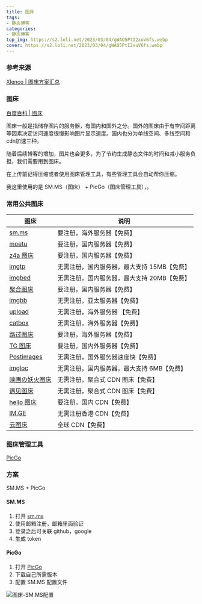 ```yaml
---
title: 图床
tags:
- 静态博客
categories:
- 静态博客
top_img: https://s2.loli.net/2023/03/04/gWAO5PtI2xuV6fs.webp
cover: https://s2.loli.net/2023/03/04/gWAO5PtI2xuV6fs.webp
---
```


### 参考来源

[Xlenco | 图床方案汇总](https://blog.xlenco.top/posts/7ea9.html)

### 图床

[百度百科 | 图床](https://baike.baidu.com/item/%E5%9B%BE%E5%BA%8A/10721348?fr=aladdin)

图床一般是指储存图片的服务器，有国内和国外之分。国外的图床由于有空间距离等因素决定访问速度很慢影响图片显示速度。国内也分为单线空间、多线空间和cdn加速三种。

随着后续博客的增加，图片也会更多，为了节约生成静态文件的时间和减小服务负担，我们需要用到图床。

在上传前记得压缩或者使用图床管理工具，有些管理工具会自动帮你压缩。

我这里使用的是 SM.MS（图床） + PicGo（图床管理工具），。

### 常用公共图床

| 图床                                           | 说明                       |
|----------------------------------------------|--------------------------|
| [sm.ms](https://sm.ms)                       | 要注册，海外服务器【免费】            |
| [moetu](https://moetu.org)                   | 要注册，国内服务器【免费】            |
| [z4a 图床](https://www.z4a.net)                | 要注册，国内服务器【免费】            |
| [imgtp](https://www.imgtp.com)               | 无需注册，国内服务器，最大支持 15MB【免费】 |
| [imgbed](https://www.imgbed.com/?lang=zh-CN) | 无需注册，国内服务器，最大支持 20MB【免费】 |
| [聚合图床](https://www.superbed.cn)              | 要注册，国内服务器【免费】            |
| [imgbb](https://imgbb.com)                   | 无需注册，亚太服务器【免费】           |
| [upload](https://upload.cc)                  | 无需注册，海外服务器 【免费】          |
| [catbox](https://catbox.moe)                 | 无需注册，海外服务器【免费】           |
| [路过图床](https://imgtu.com)                    | 要注册，海外服务器【免费】            |
| [TG 图床](https://imgtg.com)                   | 要注册，国内外服务器【免费】           |
| [Postimages](https://postimages.org)         | 无需注册，国外服务器速度快【免费】        |
| [imgloc](https://imgloc.com)                 | 无需注册，国内服务器，最大支持 6MB【免费】  |
| [映画の妖火图床](https://yh-pic.ihcloud.net)        | 无需注册，聚合式 CDN 图床【免费】      |
| [遇见图床](https://www.hualigs.cn)               | 无需注册，聚合式 CDN 图床【免费】      |
| [hello 图床](https://www.helloimg.com)         | 要注册，国内 CDN【免费】           |
| [IM.GE](https://im.ge)                       | 无需注册香港 CDN【免费】           |
| [云图床](https://cloudimge.com)                 | 全球 CDN【免费】               |

### 图床管理工具

[PicGo](https://molunerfinn.com/PicGo/)

### 方案

SM.MS + PicGo

#### SM.MS

1. 打开 [sm.ms](https://sm.ms)
2. 使用邮箱注册，邮箱里面验证
3. 登录之后可关联 github，google
4. 生成 token

#### PicGo

1. 打开 [PicGo](https://molunerfinn.com/PicGo/)
2. 下载自己所需版本
3. 配置 SM.MS 配置文件

![图床-SM.MS配置](https://s2.loli.net/2023/03/04/xjLzk42NpQUGSVT.png)



